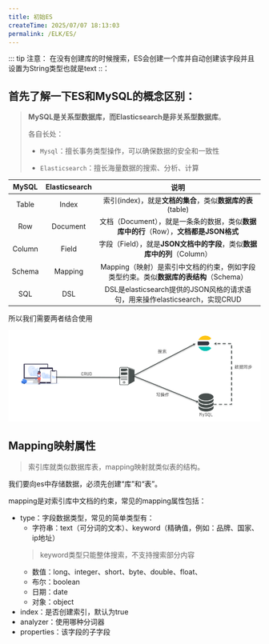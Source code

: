 ```yaml
---
title: 初始ES
createTime: 2025/07/07 18:13:03
permalink: /ELK/ES/
---
```

::: tip 注意： 在没有创建库的时候搜索，ES会创建一个库并自动创建该字段并且设置为String类型也就是text
::：

## 首先了解一下ES和MySQL的概念区别：

> **MySQL是关系型数据库，而Elasticsearch是非关系型数据库**。
>
> 各自长处：
>
> - `Mysql`：擅长事务类型操作，可以确保数据的安全和一致性
>
> - `Elasticsearch`：擅长海量数据的搜索、分析、计算

| MySQL  | Elasticsearch |                                         说明                                          |
| :----: | :-----------: | :-----------------------------------------------------------------------------------: |
| Table  |     Index     |              索引(index)，就是**文档的集合**，类似**数据库的表**(table)               |
|  Row   |   Document    | 文档（Document），就是一条条的数据，类似**数据库中的行**（Row），**文档都是JSON格式** |
| Column |     Field     |        字段（Field），就是**JSON文档中的字段**，类似**数据库中的列**（Column）        |
| Schema |    Mapping    | Mapping（映射）是索引中文档的约束，例如字段类型约束。类似**数据库的表结构**（Schema） |
|  SQL   |      DSL      |      DSL是elasticsearch提供的JSON风格的请求语句，用来操作elasticsearch，实现CRUD      |


所以我们需要两者结合使用

![img](./img/2-1.png)


## Mapping映射属性

> 索引库就类似数据库表，mapping映射就类似表的结构。

我们要向es中存储数据，必须先创建“库”和“表”。

mapping是对索引库中文档的约束，常见的mapping属性包括：

- type：字段数据类型，常见的简单类型有：
  - 字符串：text（可分词的文本）、keyword（精确值，例如：品牌、国家、ip地址）
  > keyword类型只能整体搜索，不支持搜索部分内容
  - 数值：long、integer、short、byte、double、float、
  - 布尔：boolean
  - 日期：date
  - 对象：object
- index：是否创建索引，默认为true
- analyzer：使用哪种分词器
- properties：该字段的子字段

